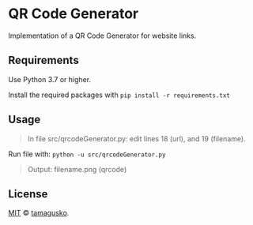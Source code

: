 # QR Code Generator

Implementation of a QR Code Generator for website links.

## Requirements

Use Python 3.7 or higher.

Install the required packages with `pip install -r requirements.txt`

## Usage

> In file src/qrcodeGenerator.py: edit lines 18 (url), and 19 (filename).

Run file with: `python -u src/qrcodeGenerator.py`

> Output: filename.png (qrcode)

## License

[MIT](LICENSE) © [tamagusko](https://tamagusko.github.io/).
